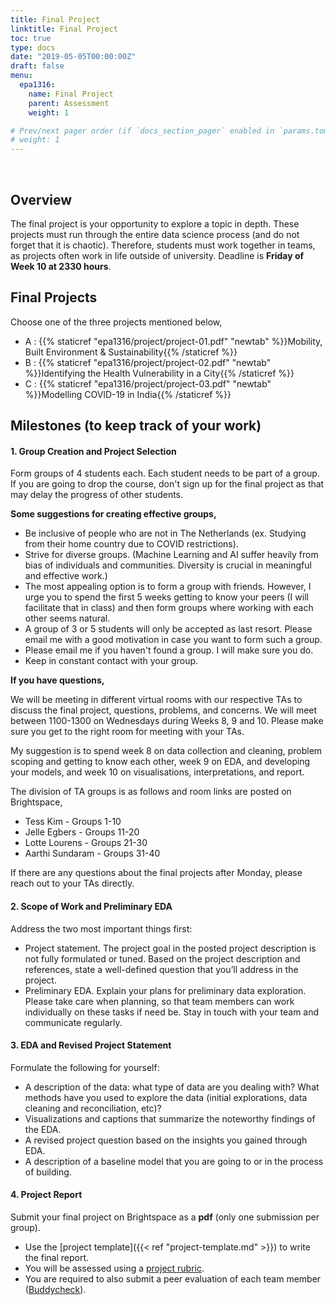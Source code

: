 ```yaml
---
title: Final Project
linktitle: Final Project
toc: true
type: docs
date: "2019-05-05T00:00:00Z"
draft: false
menu:
  epa1316:
    name: Final Project
    parent: Assessment
    weight: 1

# Prev/next pager order (if `docs_section_pager` enabled in `params.toml`)
# weight: 1
---
```


<br/>

## Overview

The final project is your opportunity to explore a topic in depth. These projects must run through the entire data science process (and do not forget that it is chaotic). Therefore, students must work together in teams, as projects often work in life outside of university. Deadline is **Friday of Week 10 at 2330 hours**.

## Final Projects

Choose one of the three projects mentioned below,

* A : {{% staticref "epa1316/project/project-01.pdf" "newtab" %}}Mobility, Built Environment & Sustainability{{% /staticref %}}
* B : {{% staticref "epa1316/project/project-02.pdf" "newtab" %}}Identifying the Health Vulnerability in a City{{% /staticref %}}
* C : {{% staticref "epa1316/project/project-03.pdf" "newtab" %}}Modelling COVID-19 in India{{% /staticref %}}

## Milestones (to keep track of your work)

#### 1. Group Creation and Project Selection
Form groups of 4 students each. Each student needs to be part of a group. If you are going to drop the course, don't sign up for the final project as that may delay the progress of other students. 

**Some suggestions for creating effective groups,**

- Be inclusive of people who are not in The Netherlands (ex. Studying from their home country due to COVID restrictions).
- Strive for diverse groups. (Machine Learning and AI suffer heavily from bias of individuals and communities. Diversity is crucial in meaningful and effective work.) 
- The most appealing option is to form a group with friends. However, I urge you to spend the first 5 weeks getting to know your peers (I will facilitate that in class) and then form groups where working with each other seems natural.
- A group of 3 or 5 students will only be accepted as last resort. Please email me with a good motivation in case you want to form such a group.
- Please email me if you haven't found a group. I will make sure you do. 
- Keep in constant contact with your group.

**If you have questions,**

We will be meeting in different virtual rooms with our respective TAs to discuss the final project, questions, problems, and concerns. We will meet between 1100-1300 on Wednesdays during Weeks 8, 9 and 10. Please make sure you get to the right room for meeting with your TAs. 

My suggestion is to spend week 8 on data collection and cleaning, problem scoping and getting to know each other, week 9 on EDA, and developing your models, and week 10 on visualisations, interpretations, and report. 

The division of TA groups is as follows and room links are posted on Brightspace, 

- Tess Kim - Groups 1-10
- Jelle Egbers - Groups 11-20
- Lotte Lourens - Groups 21-30
- Aarthi Sundaram - Groups 31-40

If there are any questions about the final projects after Monday, please reach out to your TAs directly. 

#### 2. Scope of Work and Preliminary EDA
Address the two most important things first:
- Project statement. The project goal in the posted project description is not fully formulated or tuned. Based on the project description and references, state a well-defined question that you’ll address in the project.
- Preliminary EDA. Explain your plans for preliminary data exploration. Please take care when planning, so that team members can work individually on these tasks if need be. Stay in touch with your team and communicate regularly.

#### 3. EDA and Revised Project Statement
Formulate the following for yourself:
- A description of the data: what type of data are you dealing with? What methods have
you used to explore the data (initial explorations, data cleaning and reconciliation, etc)?
- Visualizations and captions that summarize the noteworthy findings of the EDA.
- A revised project question based on the insights you gained through EDA.
- A description of a baseline model that you are going to or in the process of building.

#### 4. Project Report
Submit your final project on Brightspace as a **pdf** (only one submission per group).
- Use the [project template]({{< ref "project-template.md" >}}) to write the final report.
- You will be assessed using a [project rubric](../../resources/project-rubric.pdf).
- You are required to also submit a peer evaluation of each team member ([Buddycheck](https://brightspace.tudelft.nl/d2l/le/content/279068/viewContent/1938159/View)).
